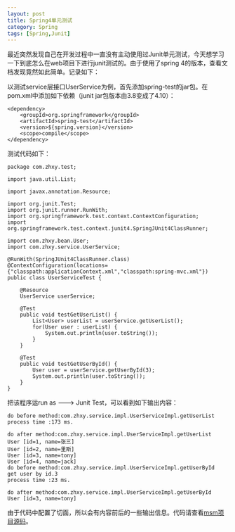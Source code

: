 ```yaml
---
layout: post
title: Spring4单元测试
category: Spring
tags: [Spring,Junit]
---
```


最近突然发现自己在开发过程中一直没有主动使用过Junit单元测试，今天想学习一下到底怎么在web项目下进行junit测试的。由于使用了spring 4的版本，查看文档发现竟然如此简单。记录如下：

以测试service层接口UserService为例，首先添加spring-test的jar包。在pom.xml中添加如下依赖（junit jar包版本由3.8变成了4.10）：
	
	<dependency>
		<groupId>org.springframework</groupId>
		<artifactId>spring-test</artifactId>
		<version>${spring.version}</version>
		<scope>compile</scope>
	</dependency>


测试代码如下：
	
	package com.zhxy.test;

	import java.util.List;

	import javax.annotation.Resource;

	import org.junit.Test;
	import org.junit.runner.RunWith;
	import org.springframework.test.context.ContextConfiguration;
	import org.springframework.test.context.junit4.SpringJUnit4ClassRunner;

	import com.zhxy.bean.User;
	import com.zhxy.service.UserService;

	@RunWith(SpringJUnit4ClassRunner.class)
	@ContextConfiguration(locations={"classpath:applicationContext.xml","classpath:spring-mvc.xml"})
	public class UserServiceTest {

		@Resource
		UserService userService;
		
		@Test
		public void testGetUserList() {
			List<User> userList = userService.getUserList();
			for(User user : userList) {
				System.out.println(user.toString());
			}
		}
		
		@Test
		public void testGetUserById() {
			User user = userService.getUserById(3);
			System.out.println(user.toString());
		}
	}

把该程序运run as ---> Junit Test，可以看到如下输出内容：

	do before method:com.zhxy.service.impl.UserServiceImpl.getUserList
	process time :173 ms.

	do after method:com.zhxy.service.impl.UserServiceImpl.getUserList
	User [id=1, name=张三]
	User [id=2, name=里斯]
	User [id=3, name=tony]
	User [id=4, name=jack]
	do before method:com.zhxy.service.impl.UserServiceImpl.getUserById
	get user by id.3
	process time :23 ms.

	do after method:com.zhxy.service.impl.UserServiceImpl.getUserById
	User [id=3, name=tony]

由于代码中配置了切面，所以会有内容前后的一些输出信息。代码请查看[msm项目源码](https://github.com/zhxysky/msm)。